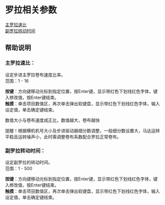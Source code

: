 # 罗拉相关参数

[主罗拉速比](luo-la-xiang-guan-can-shu.md#zhu-luo-la-su-bi)   
[副罗拉转动时间](luo-la-xiang-guan-can-shu.md#fu-luo-la-zhuan-dong-shi-jian)

## 帮助说明

### **主罗拉速比：**

设定步进主罗拉卷布速度比率。  
 范围：1 - 16

**按键**：方向键移动光标到指定位置，按Enter键，显示带红色下划线红色字体，键入修改值，按Enter键结束。  
**触摸**：单击项目数值区，再次单击弹出软键盘，显示带红色下划线红色字体，输入设定值，单击确定键结束。

数值大小与卷布速度成正比，数值越大，卷布越快

提醒！根据横机机号大小及步进驱动器细分数调整，一般细分数设置大，马达运转平稳且运转噪声小，此时需调整卷布系数配合罗拉正常卷布。

### **副罗拉转动时间：**

设定副罗拉的转动时间。  
 范围：1 - 500

**按键**：方向键移动光标到指定位置，按Enter键，显示带红色下划线红色字体，键入修改值，按Enter键结束。  
**触摸**：单击项目数值区，再次单击弹出软键盘，显示带红色下划线红色字体，输入设定值，单击确定键结束。

